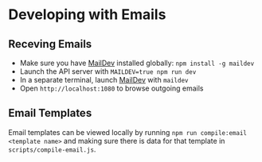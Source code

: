 # Developing with Emails

## Receving Emails

- Make sure you have [MailDev](https://danfarrelly.nyc/MailDev/) installed globally: `npm install -g maildev`
- Launch the API server with `MAILDEV=true npm run dev`
- In a separate terminal, launch [MailDev](https://danfarrelly.nyc/MailDev/) with `maildev`
- Open `http://localhost:1080` to browse outgoing emails

## Email Templates

Email templates can be viewed locally by running `npm run compile:email <template name>` and making sure there is data for that template in `scripts/compile-email.js`.
